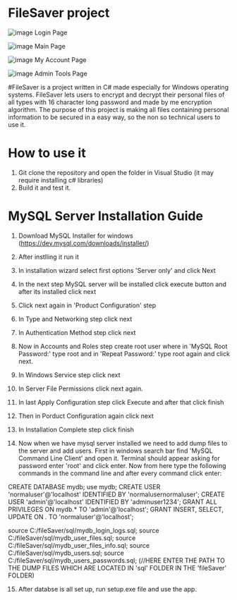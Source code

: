 # FileSaver project 

![image](https://github.com/Darkauron3/FileSaver/assets/75143508/d8772831-39a4-4991-8e51-8dde784571f9)
Login Page

![image](https://github.com/Darkauron3/FileSaver/assets/75143508/eeb93f33-1d9c-4580-bae3-cf2834cc6d57)
Main Page

![image](https://github.com/user-attachments/assets/f7ed3d7e-c388-4e4a-b8ad-745ae780043f)
My Account Page

![image](https://github.com/user-attachments/assets/cbb39980-57d4-4098-9a4e-fa8834ea3fe3)
Admin Tools Page


#FileSaver is a project written in C# made especially for Windows operating systems. FileSaver lets users to encrypt and decrypt their personal files of all types with 16 character long password and made by me encryption algorithm. The purpose of this project is making all files containing personal information to be secured in a easy way, so the non so technical users to use it. 

# How to use it
1. Git clone the repository and open the folder in Visual Studio (it may require installing c# libraries)
2. Build it and test it.


# MySQL Server Installation Guide
1. Download MySQL Installer for windows (https://dev.mysql.com/downloads/installer/)
2. After instlling it run it
3. In installation wizard select first options 'Server only' and click Next
4. In the next step MySQL server will be installed click execute button and after its installed click next
5. Click next again in 'Product Configuration' step
6. In Type and Networking step click next 
7. In Authentication Method step click next
8. Now in Accounts and Roles step create root user where in 'MySQL Root Password:' type root and 
in 'Repeat Password:' type root again and click next.
9. In Windows Service step click next
10. In Server File Permissions click next again.
11. In last Apply Configuration step click Execute and after that click finish
12. Then in Porduct Configuration again click next
13. In Installation Complete step click finish

14. Now when we have mysql server installed we need to add dump files to the server and add users.
First in windows search bar find 'MySQL Command Line Client' and open it. Terminal should appear asking 
for password enter 'root' and click enter. Now from here type the following commands in the command line
and after every command click enter:

CREATE DATABASE mydb;
use mydb;
CREATE USER 'normaluser'@'localhost' IDENTIFIED BY 'normalusernormaluser';
CREATE USER 'admin'@'localhost' IDENTIFIED BY 'adminuser1234';
GRANT ALL PRIVILEGES ON mydb.* TO 'admin'@'localhost';
GRANT INSERT, SELECT, UPDATE ON *.* TO 'normaluser'@'localhost';

source C:/fileSaver/sql/mydb_login_logs.sql;
source C:/fileSaver/sql/mydb_user_files.sql;
source C:/fileSaver/sql/mydb_user_files_info.sql;
source C:/fileSaver/sql/mydb_users.sql;
source C:/fileSaver/sql/mydb_users_passwords.sql;
(//HERE ENTER THE PATH TO THE DUMP FILES WHICH ARE LOCATED IN 'sql' FOLDER IN THE 'fileSaver' FOLDER)

15. After databse is all set up, run setup.exe file and use the app.

